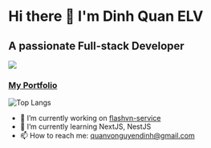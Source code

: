 # Hi there 👋 I'm Dinh Quan ELV
## A passionate Full-stack Developer

![](https://komarev.com/ghpvc/?username=dinhquanelv&color=blue)

### [My Portfolio](https://www.dinhquanelv.site)

![Top Langs](https://github-readme-stats.vercel.app/api/top-langs/?username=anuraghazra&layout=compact)

- 🔭 I’m currently working on [flashvn-service](https://github.com/dinhquanelv/flashvn-service)
- 🌱 I’m currently learning NextJS, NestJS
- 📫 How to reach me: quanvonguyendinh@gmail.com
